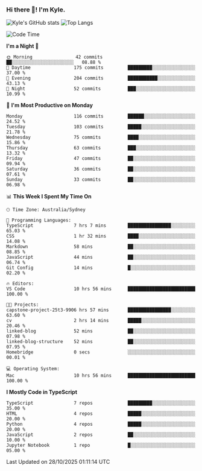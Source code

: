 ### Hi there 👋! I'm Kyle.

<!--
**kylewtho/kylewtho** is a ✨ _special_ ✨ repository because its `README.md` (this file) appears on your GitHub profile.

Here are some ideas to get you started:

- 🔭 I’m currently working on ...
- 🌱 I’m currently learning ...
- 👯 I’m looking to collaborate on ...
- 🤔 I’m looking for help with ...
- 💬 Ask me about ...
- 📫 How to reach me: ...
- 😄 Pronouns: ...
- ⚡ Fun fact: ...
-->
<!--START_SECTION:github-stats-->
![Kyle's GitHub stats](https://github-readme-stats.vercel.app/api?username=kylewtho&show_icons=true&count_private=true&line_height=40)
![Top Langs](https://github-readme-stats.vercel.app/api/top-langs/?username=kylewtho&hide=html)
<!--END_SECTION:github-stats-->

<!--START_SECTION:waka-->
![Code Time](http://img.shields.io/badge/Code%20Time-69%20hrs%2043%20mins-blue)

**I'm a Night 🦉** 

```text
🌞 Morning                42 commits          ██░░░░░░░░░░░░░░░░░░░░░░░   08.88 % 
🌆 Daytime                175 commits         █████████░░░░░░░░░░░░░░░░   37.00 % 
🌃 Evening                204 commits         ███████████░░░░░░░░░░░░░░   43.13 % 
🌙 Night                  52 commits          ███░░░░░░░░░░░░░░░░░░░░░░   10.99 % 
```
📅 **I'm Most Productive on Monday** 

```text
Monday                   116 commits         ██████░░░░░░░░░░░░░░░░░░░   24.52 % 
Tuesday                  103 commits         █████░░░░░░░░░░░░░░░░░░░░   21.78 % 
Wednesday                75 commits          ████░░░░░░░░░░░░░░░░░░░░░   15.86 % 
Thursday                 63 commits          ███░░░░░░░░░░░░░░░░░░░░░░   13.32 % 
Friday                   47 commits          ██░░░░░░░░░░░░░░░░░░░░░░░   09.94 % 
Saturday                 36 commits          ██░░░░░░░░░░░░░░░░░░░░░░░   07.61 % 
Sunday                   33 commits          ██░░░░░░░░░░░░░░░░░░░░░░░   06.98 % 
```


📊 **This Week I Spent My Time On** 

```text
🕑︎ Time Zone: Australia/Sydney

💬 Programming Languages: 
TypeScript               7 hrs 7 mins        ████████████████░░░░░░░░░   65.03 % 
CSS                      1 hr 32 mins        ████░░░░░░░░░░░░░░░░░░░░░   14.08 % 
Markdown                 58 mins             ██░░░░░░░░░░░░░░░░░░░░░░░   08.85 % 
JavaScript               44 mins             ██░░░░░░░░░░░░░░░░░░░░░░░   06.74 % 
Git Config               14 mins             █░░░░░░░░░░░░░░░░░░░░░░░░   02.20 % 

🔥 Editors: 
VS Code                  10 hrs 56 mins      █████████████████████████   100.00 % 

🐱‍💻 Projects: 
capstone-project-25t3-9906 hrs 57 mins       ████████████████░░░░░░░░░   63.60 % 
cv                       2 hrs 14 mins       █████░░░░░░░░░░░░░░░░░░░░   20.46 % 
linked-blog              52 mins             ██░░░░░░░░░░░░░░░░░░░░░░░   07.98 % 
linked-blog-structure    52 mins             ██░░░░░░░░░░░░░░░░░░░░░░░   07.95 % 
Homebridge               0 secs              ░░░░░░░░░░░░░░░░░░░░░░░░░   00.01 % 

💻 Operating System: 
Mac                      10 hrs 56 mins      █████████████████████████   100.00 % 
```

**I Mostly Code in TypeScript** 

```text
TypeScript               7 repos             █████████░░░░░░░░░░░░░░░░   35.00 % 
HTML                     4 repos             █████░░░░░░░░░░░░░░░░░░░░   20.00 % 
Python                   4 repos             █████░░░░░░░░░░░░░░░░░░░░   20.00 % 
JavaScript               2 repos             ██░░░░░░░░░░░░░░░░░░░░░░░   10.00 % 
Jupyter Notebook         1 repo              █░░░░░░░░░░░░░░░░░░░░░░░░   05.00 % 
```




 Last Updated on 28/10/2025 01:11:14 UTC
<!--END_SECTION:waka-->
